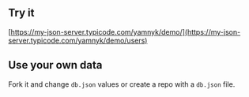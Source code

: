 ## Try it

[https://my-json-server.typicode.com/yamnyk/demo/](https://my-json-server.typicode.com/yamnyk/demo/users)

## Use your own data

Fork it and change `db.json` values or create a repo with a `db.json` file.
